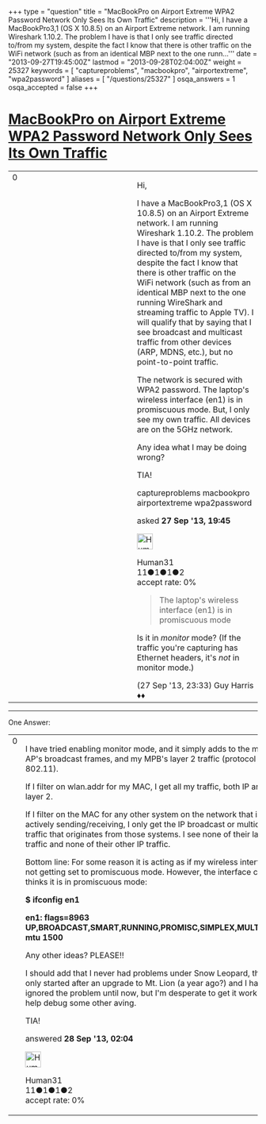 +++
type = "question"
title = "MacBookPro on Airport Extreme WPA2 Password Network Only Sees Its Own Traffic"
description = '''Hi, I have a MacBookPro3,1 (OS X 10.8.5) on an Airport Extreme network. I am running Wireshark 1.10.2. The problem I have is that I only see traffic directed to/from my system, despite the fact I know that there is other traffic on the WiFi network (such as from an identical MBP next to the one runn...'''
date = "2013-09-27T19:45:00Z"
lastmod = "2013-09-28T02:04:00Z"
weight = 25327
keywords = [ "captureproblems", "macbookpro", "airportextreme", "wpa2password" ]
aliases = [ "/questions/25327" ]
osqa_answers = 1
osqa_accepted = false
+++

<div class="headNormal">

# [MacBookPro on Airport Extreme WPA2 Password Network Only Sees Its Own Traffic](/questions/25327/macbookpro-on-airport-extreme-wpa2-password-network-only-sees-its-own-traffic)

</div>

<div id="main-body">

<div id="askform">

<table id="question-table" style="width:100%;"><colgroup><col style="width: 50%" /><col style="width: 50%" /></colgroup><tbody><tr class="odd"><td style="width: 30px; vertical-align: top"><div class="vote-buttons"><span id="post-25327-upvote" class="ajax-command post-vote up" rel="nofollow" title="I like this post (click again to cancel)"> </span><div id="post-25327-score" class="post-score" title="current number of votes">0</div><span id="post-25327-downvote" class="ajax-command post-vote down" rel="nofollow" title="I dont like this post (click again to cancel)"> </span> <span id="favorite-mark" class="ajax-command favorite-mark" rel="nofollow" title="mark/unmark this question as favorite (click again to cancel)"> </span><div id="favorite-count" class="favorite-count"></div></div></td><td><div id="item-right"><div class="question-body"><p>Hi,</p><p>I have a MacBookPro3,1 (OS X 10.8.5) on an Airport Extreme network. I am running Wireshark 1.10.2. The problem I have is that I only see traffic directed to/from my system, despite the fact I know that there is other traffic on the WiFi network (such as from an identical MBP next to the one running WireShark and streaming traffic to Apple TV). I will qualify that by saying that I see broadcast and multicast traffic from other devices (ARP, MDNS, etc.), but no point-to-point traffic.</p><p>The network is secured with WPA2 password. The laptop's wireless interface (en1) is in promiscuous mode. But, I only see my own traffic. All devices are on the 5GHz network.</p><p>Any idea what I may be doing wrong?</p><p>TIA!</p></div><div id="question-tags" class="tags-container tags"><span class="post-tag tag-link-captureproblems" rel="tag" title="see questions tagged &#39;captureproblems&#39;">captureproblems</span> <span class="post-tag tag-link-macbookpro" rel="tag" title="see questions tagged &#39;macbookpro&#39;">macbookpro</span> <span class="post-tag tag-link-airportextreme" rel="tag" title="see questions tagged &#39;airportextreme&#39;">airportextreme</span> <span class="post-tag tag-link-wpa2password" rel="tag" title="see questions tagged &#39;wpa2password&#39;">wpa2password</span></div><div id="question-controls" class="post-controls"></div><div class="post-update-info-container"><div class="post-update-info post-update-info-user"><p>asked <strong>27 Sep '13, 19:45</strong></p><img src="https://secure.gravatar.com/avatar/17657d1bd0b14e8a1f519b1d158e7185?s=32&amp;d=identicon&amp;r=g" class="gravatar" width="32" height="32" alt="Human31&#39;s gravatar image" /><p><span>Human31</span><br />
<span class="score" title="11 reputation points">11</span><span title="1 badges"><span class="badge1">●</span><span class="badgecount">1</span></span><span title="1 badges"><span class="silver">●</span><span class="badgecount">1</span></span><span title="2 badges"><span class="bronze">●</span><span class="badgecount">2</span></span><br />
<span class="accept_rate" title="Rate of the user&#39;s accepted answers">accept rate:</span> <span title="Human31 has no accepted answers">0%</span></p></div></div><div id="comments-container-25327" class="comments-container"><span id="25328"></span><div id="comment-25328" class="comment"><div id="post-25328-score" class="comment-score"></div><div class="comment-text"><blockquote><p>The laptop's wireless interface (en1) is in promiscuous mode</p></blockquote><p>Is it in <em>monitor</em> mode? (If the traffic you're capturing has Ethernet headers, it's <em>not</em> in monitor mode.)</p></div><div id="comment-25328-info" class="comment-info"><span class="comment-age">(27 Sep '13, 23:33)</span> <span class="comment-user userinfo">Guy Harris ♦♦</span></div></div></div><div id="comment-tools-25327" class="comment-tools"></div><div class="clear"></div><div id="comment-25327-form-container" class="comment-form-container"></div><div class="clear"></div></div></td></tr></tbody></table>

------------------------------------------------------------------------

<div class="tabBar">

<span id="sort-top"></span>

<div class="headQuestions">

One Answer:

</div>

</div>

<span id="25330"></span>

<div id="answer-container-25330" class="answer answered-by-owner">

<table style="width:100%;"><colgroup><col style="width: 50%" /><col style="width: 50%" /></colgroup><tbody><tr class="odd"><td style="width: 30px; vertical-align: top"><div class="vote-buttons"><span id="post-25330-upvote" class="ajax-command post-vote up" rel="nofollow" title="I like this post (click again to cancel)"> </span><div id="post-25330-score" class="post-score" title="current number of votes">0</div><span id="post-25330-downvote" class="ajax-command post-vote down" rel="nofollow" title="I dont like this post (click again to cancel)"> </span></div></td><td><div class="item-right"><div class="answer-body"><p>I have tried enabling monitor mode, and it simply adds to the mix the AP's broadcast frames, and my MPB's layer 2 traffic (protocol 802.11).</p><p>If I filter on wlan.addr for my MAC, I get all my traffic, both IP and layer 2.</p><p>If I filter on the MAC for any other system on the network that is actively sending/receiving, I only get the IP broadcast or multicast traffic that originates from those systems. I see none of their layer 2 traffic and none of their other IP traffic.</p><p>Bottom line: For some reason it is acting as if my wireless interface is not getting set to promiscuous mode. However, the interface clearly thinks it is in promiscuous mode:</p><p><strong>$ ifconfig en1</strong></p><p><strong>en1: flags=8963 UP,BROADCAST,SMART,RUNNING,PROMISC,SIMPLEX,MULTICAST mtu 1500</strong></p><p>Any other ideas? PLEASE!!</p><p>I should add that I never had problems under Snow Leopard, that it only started after an upgrade to Mt. Lion (a year ago?) and I have ignored the problem until now, but I'm desperate to get it working to help debug some other aving.</p><p>TIA!</p></div><div class="answer-controls post-controls"></div><div class="post-update-info-container"><div class="post-update-info post-update-info-user"><p>answered <strong>28 Sep '13, 02:04</strong></p><img src="https://secure.gravatar.com/avatar/17657d1bd0b14e8a1f519b1d158e7185?s=32&amp;d=identicon&amp;r=g" class="gravatar" width="32" height="32" alt="Human31&#39;s gravatar image" /><p><span>Human31</span><br />
<span class="score" title="11 reputation points">11</span><span title="1 badges"><span class="badge1">●</span><span class="badgecount">1</span></span><span title="1 badges"><span class="silver">●</span><span class="badgecount">1</span></span><span title="2 badges"><span class="bronze">●</span><span class="badgecount">2</span></span><br />
<span class="accept_rate" title="Rate of the user&#39;s accepted answers">accept rate:</span> <span title="Human31 has no accepted answers">0%</span></p></div></div><div id="comments-container-25330" class="comments-container"></div><div id="comment-tools-25330" class="comment-tools"></div><div class="clear"></div><div id="comment-25330-form-container" class="comment-form-container"></div><div class="clear"></div></div></td></tr></tbody></table>

</div>

<div class="paginator-container-left">

</div>

</div>

</div>

